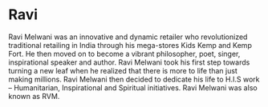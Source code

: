 # Ravi
Ravi Melwani was an innovative and dynamic retailer who revolutionized traditional retailing in India through his mega-stores Kids Kemp and Kemp Fort. He then moved on to become a vibrant philosopher, poet, singer, inspirational speaker and author. Ravi Melwani took his first step towards turning a new leaf when he realized that there is more to life than just making millions. Ravi Melwani then decided to dedicate his life to H.I.S work – Humanitarian, Inspirational and Spiritual initiatives. Ravi Melwani was also known as RVM.
